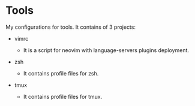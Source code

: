 # Tools
My configurations for tools.
It contains of 3 projects:
- vimrc
  - It is a script for neovim with language-servers plugins deployment.
  
- zsh
  - It contains profile files for zsh.

- tmux
  - It contains profile files for tmux.
  
